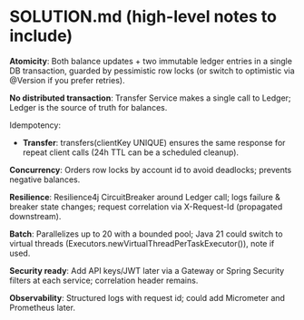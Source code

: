 # SOLUTION.md (high-level notes to include)

**Atomicity**: Both balance updates + two immutable ledger entries in a single DB transaction, guarded by pessimistic row locks (or switch to optimistic via @Version if you prefer retries).

**No distributed transaction**: Transfer Service makes a single call to Ledger; Ledger is the source of truth for balances.

Idempotency:

- **Transfer**: transfers(clientKey UNIQUE) ensures the same response for repeat client calls (24h TTL can be a scheduled cleanup).

**Concurrency**: Orders row locks by account id to avoid deadlocks; prevents negative balances.

**Resilience**: Resilience4j CircuitBreaker around Ledger call; logs failure & breaker state changes; request correlation via X-Request-Id (propagated downstream).

**Batch**: Parallelizes up to 20 with a bounded pool; Java 21 could switch to virtual threads (Executors.newVirtualThreadPerTaskExecutor()), note if used.

**Security ready**: Add API keys/JWT later via a Gateway or Spring Security filters at each service; correlation header remains.

**Observability**: Structured logs with request id; could add Micrometer and Prometheus later.